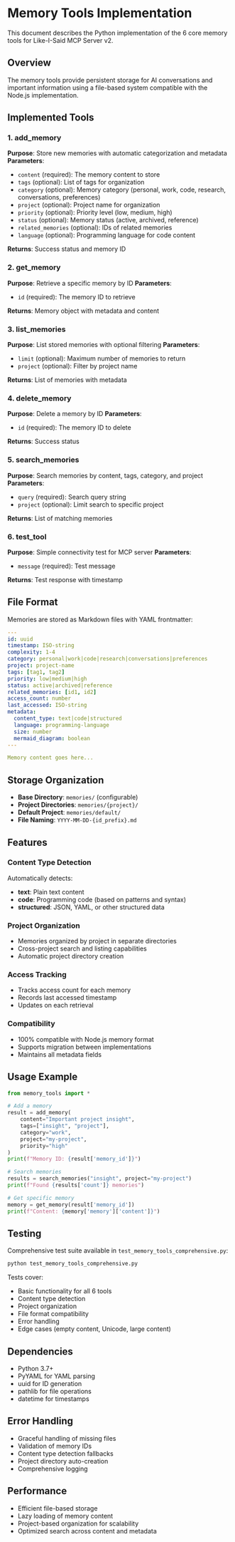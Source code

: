 # Memory Tools Implementation

This document describes the Python implementation of the 6 core memory tools for Like-I-Said MCP Server v2.

## Overview

The memory tools provide persistent storage for AI conversations and important information using a file-based system compatible with the Node.js implementation.

## Implemented Tools

### 1. add_memory
**Purpose**: Store new memories with automatic categorization and metadata
**Parameters**:
- `content` (required): The memory content to store
- `tags` (optional): List of tags for organization
- `category` (optional): Memory category (personal, work, code, research, conversations, preferences)
- `project` (optional): Project name for organization
- `priority` (optional): Priority level (low, medium, high)
- `status` (optional): Memory status (active, archived, reference)
- `related_memories` (optional): IDs of related memories
- `language` (optional): Programming language for code content

**Returns**: Success status and memory ID

### 2. get_memory
**Purpose**: Retrieve a specific memory by ID
**Parameters**:
- `id` (required): The memory ID to retrieve

**Returns**: Memory object with metadata and content

### 3. list_memories
**Purpose**: List stored memories with optional filtering
**Parameters**:
- `limit` (optional): Maximum number of memories to return
- `project` (optional): Filter by project name

**Returns**: List of memories with metadata

### 4. delete_memory
**Purpose**: Delete a memory by ID
**Parameters**:
- `id` (required): The memory ID to delete

**Returns**: Success status

### 5. search_memories
**Purpose**: Search memories by content, tags, category, and project
**Parameters**:
- `query` (required): Search query string
- `project` (optional): Limit search to specific project

**Returns**: List of matching memories

### 6. test_tool
**Purpose**: Simple connectivity test for MCP server
**Parameters**:
- `message` (required): Test message

**Returns**: Test response with timestamp

## File Format

Memories are stored as Markdown files with YAML frontmatter:

```yaml
---
id: uuid
timestamp: ISO-string
complexity: 1-4
category: personal|work|code|research|conversations|preferences
project: project-name
tags: [tag1, tag2]
priority: low|medium|high
status: active|archived|reference
related_memories: [id1, id2]
access_count: number
last_accessed: ISO-string
metadata:
  content_type: text|code|structured
  language: programming-language
  size: number
  mermaid_diagram: boolean
---

Memory content goes here...
```

## Storage Organization

- **Base Directory**: `memories/` (configurable)
- **Project Directories**: `memories/{project}/`
- **Default Project**: `memories/default/`
- **File Naming**: `YYYY-MM-DD-{id_prefix}.md`

## Features

### Content Type Detection
Automatically detects:
- **text**: Plain text content
- **code**: Programming code (based on patterns and syntax)
- **structured**: JSON, YAML, or other structured data

### Project Organization
- Memories organized by project in separate directories
- Cross-project search and listing capabilities
- Automatic project directory creation

### Access Tracking
- Tracks access count for each memory
- Records last accessed timestamp
- Updates on each retrieval

### Compatibility
- 100% compatible with Node.js memory format
- Supports migration between implementations
- Maintains all metadata fields

## Usage Example

```python
from memory_tools import *

# Add a memory
result = add_memory(
    content="Important project insight",
    tags=["insight", "project"],
    category="work",
    project="my-project",
    priority="high"
)
print(f"Memory ID: {result['memory_id']}")

# Search memories
results = search_memories("insight", project="my-project")
print(f"Found {results['count']} memories")

# Get specific memory
memory = get_memory(result['memory_id'])
print(f"Content: {memory['memory']['content']}")
```

## Testing

Comprehensive test suite available in `test_memory_tools_comprehensive.py`:

```bash
python test_memory_tools_comprehensive.py
```

Tests cover:
- Basic functionality for all 6 tools
- Content type detection
- Project organization
- File format compatibility
- Error handling
- Edge cases (empty content, Unicode, large content)

## Dependencies

- Python 3.7+
- PyYAML for YAML parsing
- uuid for ID generation
- pathlib for file operations
- datetime for timestamps

## Error Handling

- Graceful handling of missing files
- Validation of memory IDs
- Content type detection fallbacks
- Project directory auto-creation
- Comprehensive logging

## Performance

- Efficient file-based storage
- Lazy loading of memory content
- Project-based organization for scalability
- Optimized search across content and metadata